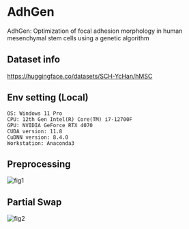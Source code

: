 # AdhGen
AdhGen: Optimization of focal adhesion morphology in human mesenchymal stem cells using a genetic algorithm

## Dataset info
https://huggingface.co/datasets/SCH-YcHan/hMSC

## Env setting (Local)
```
OS: Windows 11 Pro
CPU: 12th Gen Intel(R) Core(TM) i7-12700F 
GPU: NVIDIA GeForce RTX 4070
CUDA version: 11.8
CuDNN version: 8.4.0
Workstation: Anaconda3
```

## Preprocessing
![fig1](https://github.com/user-attachments/assets/6f2f4ba6-e5af-4f0c-a0f3-7e3f69a0045e)

## Partial Swap
![fig2](https://github.com/user-attachments/assets/64454127-8897-48e8-abec-b9e14a56ded0)
